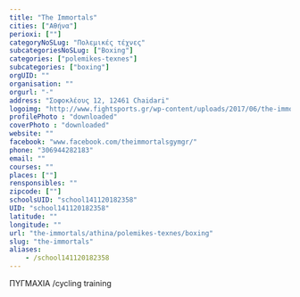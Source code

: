 ```yaml
---
title: "The Immortals"
cities: ["Αθήνα"]
perioxi: [""]
categoryNoSLug: "Πολεμικές τέχνες"
subcategoriesNoSLug: ["Boxing"]
categories: ["polemikes-texnes"]
subcategories: ["boxing"]
orgUID: ""
organisation: ""
orgurl: "-"
address: "Σοφοκλέους 12, 12461 Chaidari"
logoimg: "http://www.fightsports.gr/wp-content/uploads/2017/06/the-immortals-logo.jpg"
profilePhoto : "downloaded"
coverPhoto : "downloaded"
website: ""
facebook: "www.facebook.com/theimmortalsgymgr/"
phone: "306944282183"
email: ""
courses: ""
places: [""]
rensponsibles: ""
zipcode: [""]
schoolsUID: "school141120182358"
UID: "school141120182358"
latitude: ""
longitude: ""
url: "the-immortals/athina/polemikes-texnes/boxing"
slug: "the-immortals"
aliases:
    - /school141120182358
---
```



ΠΥΓΜΑΧΙΑ /cycling training

